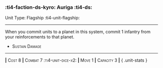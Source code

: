 ### :ti4-faction-ds-kyro: **Auriga** :ti4-ds:

Unit Type: Flagship :ti4-unit-flagship:

---

When you commit units to a planet in this system, commit 1 infantry from your reinforcements to that planet.

* <span style="font-variant:small-caps;">Sustain Damage</span> 

---

__|__ <span style="font-variant:small-caps;">Cost 8</span> __|__ <span style="font-variant:small-caps;">Combat 7 :ti4-unit-dice-x2:</span> __|__ <span style="font-variant:small-caps;">Move 1</span> __|__ <span style="font-variant:small-caps;">Capacity 3</span> __|__
{ .unit-stats }
